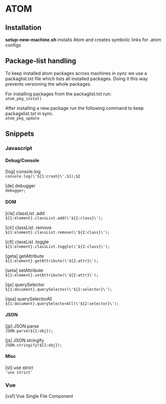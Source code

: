 # ATOM

## Installation
__setup-new-machine.sh__ installs Atom and creates symbolic links for .atom configs

## Package-list handling
To keep installed atom packages across machines in sync we use a packaglist.txt file which lists all installed packages.
Doing it this way prevents versioning the whole packages.


For installing packages from the packaglist.txt run:  
`atom_pkg_install`

After installing a new package run the following command to keep packagelist.txt in sync.  
`atom_pkg_update`



## Snippets

### Javascript

#### Debug/Console
[log] console.log  
`console.log(\'${1:crash}\',$1);$2`

[de] debugger  
`debugger;`


#### DOM
[cla] classList .add  
`${1:element}.classList.add(\'${2:class}\');`

[clr] classList .remove  
`${1:element}.classList.remove(\'${2:class}\');`

[clt] classList .toggle  
`${1:element}.classList.toggle(\'${2:class}\');`

[geta] getAttribute  
`${1:element}.getAttribute(\'${2:attr}\');`

[seta] setAttribute  
`${1:element}.setAttribute(\'${2:attr}\');`

[qs] querySelector  
`${1:document}.querySelector(\'${2:selector}\');`

[qsa] querySelectorAll  
`${1:document}.querySelectorAll(\'${2:selector}\');`

#### JSON
[jp] JSON.parse  
`JSON.parse(${1:obj});`

[js] JSON.stringify  
`JSON.stringify(${1:obj});`

#### Misc
[st] use strict  
`'use strict'`


### Vue
[vsf] Vue Single File Component   
